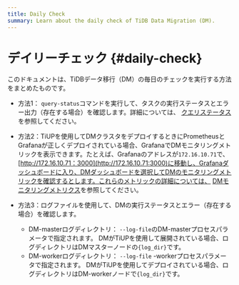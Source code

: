 ```yaml
---
title: Daily Check
summary: Learn about the daily check of TiDB Data Migration (DM).
---
```


# デイリーチェック {#daily-check}

このドキュメントは、TiDBデータ移行（DM）の毎日のチェックを実行する方法をまとめたものです。

-   方法1： `query-status`コマンドを実行して、タスクの実行ステータスとエラー出力（存在する場合）を確認します。詳細については、 [クエリステータス](/dm/dm-query-status.md)を参照してください。

-   方法2：TiUPを使用してDMクラスタをデプロイするときにPrometheusとGrafanaが正しくデプロイされている場合、GrafanaでDMモニタリングメトリックを表示できます。たとえば、Grafanaのアドレスが`172.16.10.71`で、 [http://172.16.10.71：3000](http://172.16.10.71:3000)に移動し、Grafanaダッシュボードに入り、DMダッシュボードを選択してDMのモニタリングメトリックを確認するとします。これらのメトリックの詳細については、 [DMモニタリングメトリクス](/dm/monitor-a-dm-cluster.md)を参照してください。

-   方法3：ログファイルを使用して、DMの実行ステータスとエラー（存在する場合）を確認します。

    -   DM-masterログディレクトリ： `--log-file`のDM-masterプロセスパラメータで指定されます。 DMがTiUPを使用して展開されている場合、ログディレクトリはDMマスターノードの`{log_dir}`です。
    -   DM-workerログディレクトリ： `--log-file` -workerプロセスパラメータで指定されます。 DMがTiUPを使用してデプロイされている場合、ログディレクトリはDM-workerノードで`{log_dir}`です。
